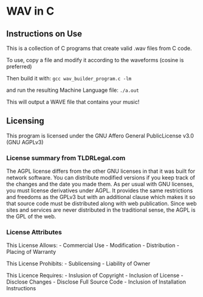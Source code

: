 # WAV in C
## Instructions on Use
This is a collection of C programs that create valid .wav files from C code.

To use, copy a file and modify it according to the waveforms (cosine is preferred)

Then build it with:
`gcc wav_builder_program.c -lm`

and run the resulting Machine Language file:
`./a.out`

This will output a WAVE file that contains your music!

## Licensing

This program is licensed under the GNU Affero General PublicLicense v3.0 (GNU AGPLv3)

### License summary from TLDRLegal.com
The AGPL license differs from the other GNU licenses in that it was built for network software.
You can distribute modified versions if you keep track of the changes and the date you made them.
As per usual with GNU licenses, you must license derivatives under AGPL.
It provides the same restrictions and freedoms as the GPLv3 but with an additional clause which 
makes it so that source code must be distributed along with web publication. 
Since web sites and services are never distributed in the traditional sense, the AGPL is the GPL of the web.


### License Attributes

This License Allows:
    - Commercial Use
    - Modification
    - Distribution
    - Placing of Warranty

This License Prohibits:
    - Sublicensing
    - Liability of Owner

This Licence Requires:
    - Inslusion of Copyright
    - Inclusion of License
    - Disclose Changes
    - Disclose Full Source Code
    - Inclusion of Installation Instructions
